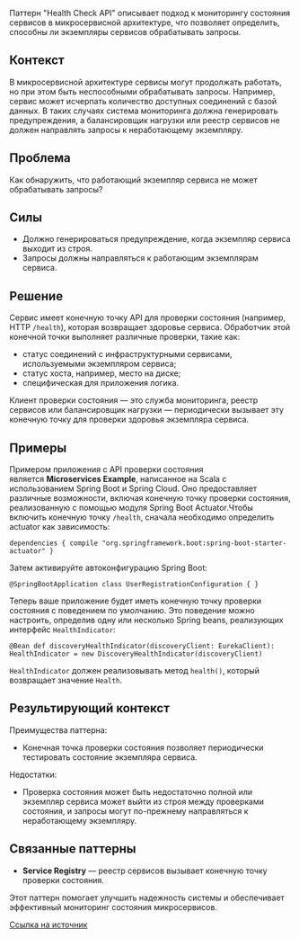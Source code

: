 Паттерн "Health Check API" описывает подход к мониторингу состояния сервисов в микросервисной архитектуре, что позволяет определить, способны ли экземпляры сервисов обрабатывать запросы.

## Контекст

В микросервисной архитектуре сервисы могут продолжать работать, но при этом быть неспособными обрабатывать запросы. Например, сервис может исчерпать количество доступных соединений с базой данных. В таких случаях система мониторинга должна генерировать предупреждения, а балансировщик нагрузки или реестр сервисов не должен направлять запросы к неработающему экземпляру.

## Проблема

Как обнаружить, что работающий экземпляр сервиса не может обрабатывать запросы?

## Силы

- Должно генерироваться предупреждение, когда экземпляр сервиса выходит из строя.
- Запросы должны направляться к работающим экземплярам сервиса.

## Решение

Сервис имеет конечную точку API для проверки состояния (например, HTTP `/health`), которая возвращает здоровье сервиса. Обработчик этой конечной точки выполняет различные проверки, такие как:

- статус соединений с инфраструктурными сервисами, используемыми экземпляром сервиса;
- статус хоста, например, место на диске;
- специфическая для приложения логика.

Клиент проверки состояния — это служба мониторинга, реестр сервисов или балансировщик нагрузки — периодически вызывает эту конечную точку для проверки здоровья экземпляра сервиса.

## Примеры

Примером приложения с API проверки состояния является **Microservices Example**, написанное на Scala с использованием Spring Boot и Spring Cloud. Оно предоставляет различные возможности, включая конечную точку проверки состояния, реализованную с помощью модуля Spring Boot Actuator.Чтобы включить конечную точку `/health`, сначала необходимо определить actuator как зависимость:

```
dependencies { compile "org.springframework.boot:spring-boot-starter-actuator" }
```

Затем активируйте автоконфигурацию Spring Boot:

```
@SpringBootApplication class UserRegistrationConfiguration { }
```

Теперь ваше приложение будет иметь конечную точку проверки состояния с поведением по умолчанию. Это поведение можно настроить, определив одну или несколько Spring beans, реализующих интерфейс `HealthIndicator`:

```
@Bean def discoveryHealthIndicator(discoveryClient: EurekaClient): HealthIndicator = new DiscoveryHealthIndicator(discoveryClient)
```

`HealthIndicator` должен реализовывать метод `health()`, который возвращает значение `Health`.

## Результирующий контекст

Преимущества паттерна:

- Конечная точка проверки состояния позволяет периодически тестировать состояние экземпляра сервиса.

Недостатки:

- Проверка состояния может быть недостаточно полной или экземпляр сервиса может выйти из строя между проверками состояния, и запросы могут по-прежнему направляться к неработающему экземпляру.

## Связанные паттерны

- **Service Registry** — реестр сервисов вызывает конечную точку проверки состояния.

Этот паттерн помогает улучшить надежность системы и обеспечивает эффективный мониторинг состояния микросервисов.

[Ссылка на источник](https://microservices.io/patterns/observability/health-check-api.html)